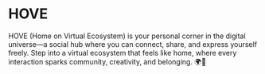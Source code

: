 # HOVE
 HOVE (Home on Virtual Ecosystem) is your personal corner in the digital universe—a social hub where you can connect, share, and express yourself freely. Step into a virtual ecosystem that feels like home, where every interaction sparks community, creativity, and belonging. 🌍💫
